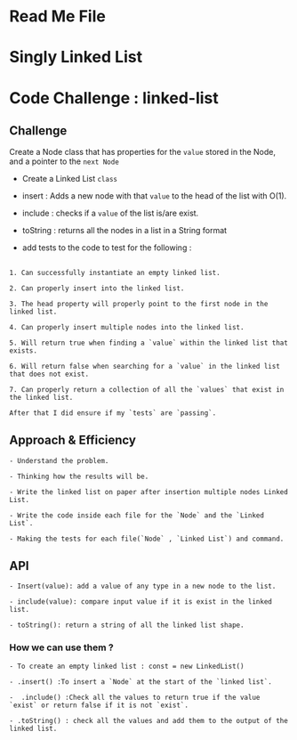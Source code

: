 # Read Me File

<!-- <https://www.youtube.com/watch?v=ZBdE8DElQQU> -->

# Singly Linked List

<!-- Short summary or background information -->

# Code Challenge : linked-list

## Challenge
<!-- Description of the challenge -->
Create a Node class that has properties for the `value` stored in the Node, and a pointer to the `next Node`

- Create a Linked List `class`

- insert : Adds a new node with that `value` to the head of the list with O(1).

- include : checks if a `value` of the list is/are exist.

- toString : returns all the nodes in a list in a String format

- add tests to the code to test for the following :

##

    1. Can successfully instantiate an empty linked list.

    2. Can properly insert into the linked list.

    3. The head property will properly point to the first node in the linked list.

    4. Can properly insert multiple nodes into the linked list.

    5. Will return true when finding a `value` within the linked list that exists.

    6. Will return false when searching for a `value` in the linked list that does not exist.

    7. Can properly return a collection of all the `values` that exist in the linked list.

    After that I did ensure if my `tests` are `passing`.

## Approach & Efficiency
<!-- What approach did you take? Why? What is the Big O space/time for this approach? -->

    - Understand the problem.

    - Thinking how the results will be.

    - Write the linked list on paper after insertion multiple nodes Linked List.

    - Write the code inside each file for the `Node` and the `Linked List`.

    - Making the tests for each file(`Node` , `Linked List`) and command.

## API
<!-- Description of each method publicly available to your Linked List -->

    - Insert(value): add a value of any type in a new node to the list.

    - include(value): compare input value if it is exist in the linked list.

    - toString(): return a string of all the linked list shape.

### How we can use them ?

    - To create an empty linked list : const = new LinkedList()

    - .insert() :To insert a `Node` at the start of the `linked list`.

    -  .include() :Check all the values to return true if the value `exist` or return false if it is not `exist`.

    - .toString() : check all the values and add them to the output of the linked list.
